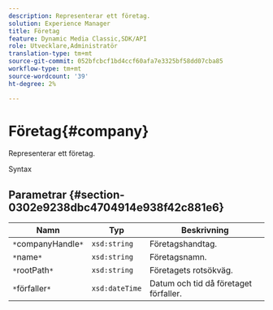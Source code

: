 ```yaml
---
description: Representerar ett företag.
solution: Experience Manager
title: Företag
feature: Dynamic Media Classic,SDK/API
role: Utvecklare,Administratör
translation-type: tm+mt
source-git-commit: 052bfcbcf1bd4ccf60afa7e3325bf58dd07cba85
workflow-type: tm+mt
source-wordcount: '39'
ht-degree: 2%

---
```



# Företag{#company}

Representerar ett företag.

Syntax

## Parametrar {#section-0302e9238dbc4704914e938f42c881e6}

| Namn | Typ | Beskrivning |
|---|---|---|
| `*`companyHandle`*` | `xsd:string` | Företagshandtag. |
| `*`name`*` | `xsd:string` | Företagsnamn. |
| `*`rootPath`*` | `xsd:string` | Företagets rotsökväg. |
| `*`förfaller`*` | `xsd:dateTime` | Datum och tid då företaget förfaller. |

